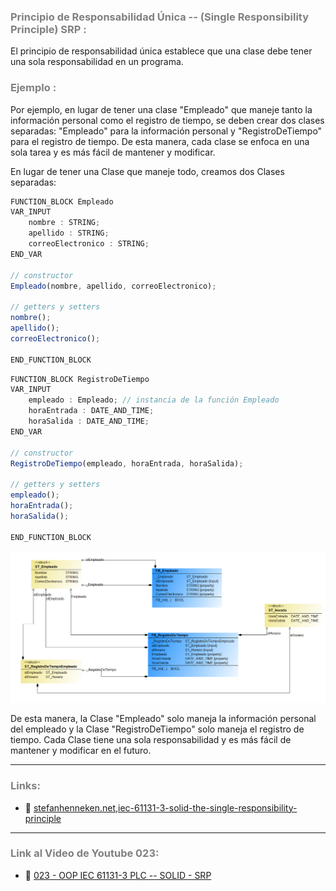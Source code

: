### <span style="color:grey"> Principio de Responsabilidad Única -- (Single Responsibility Principle) SRP :</span>

El principio de responsabilidad única establece que una clase debe tener una sola responsabilidad en un programa.

### <span style="color:grey"> Ejemplo :</span>
Por ejemplo, en lugar de tener una clase "Empleado" que maneje tanto la información personal como el registro de tiempo, se deben crear dos clases separadas: "Empleado" para la información personal y "RegistroDeTiempo" para el registro de tiempo. De esta manera, cada clase se enfoca en una sola tarea y es más fácil de mantener y modificar.

En lugar de tener una Clase que maneje todo, creamos dos Clases separadas:

```javascript
FUNCTION_BLOCK Empleado
VAR_INPUT
    nombre : STRING;
    apellido : STRING;
    correoElectronico : STRING;
END_VAR

// constructor
Empleado(nombre, apellido, correoElectronico);

// getters y setters
nombre();
apellido();
correoElectronico();

END_FUNCTION_BLOCK
```

```javascript
FUNCTION_BLOCK RegistroDeTiempo
VAR_INPUT
    empleado : Empleado; // instancia de la función Empleado
    horaEntrada : DATE_AND_TIME;
    horaSalida : DATE_AND_TIME;
END_VAR

// constructor
RegistroDeTiempo(empleado, horaEntrada, horaSalida);

// getters y setters
empleado();
horaEntrada();
horaSalida();

END_FUNCTION_BLOCK
```
![ClaseyObjetos1](../imagenes/SOLID_SRP.PNG)

De esta manera, la Clase "Empleado" solo maneja la información personal del empleado y la Clase "RegistroDeTiempo" solo maneja el registro de tiempo. Cada Clase tiene una sola responsabilidad y es más fácil de mantener y modificar en el futuro.

***
### <span style="color:grey">Links:</span>
- 🔗 [stefanhenneken.net,iec-61131-3-solid-the-single-responsibility-principle](https://stefanhenneken.net/2022/03/10/iec-61131-3-solid-the-single-responsibility-principle/)
***
### <span style="color:grey">Link al Video de Youtube 023:</span>
- 🔗 [023 - OOP IEC 61131-3 PLC -- SOLID - SRP]()